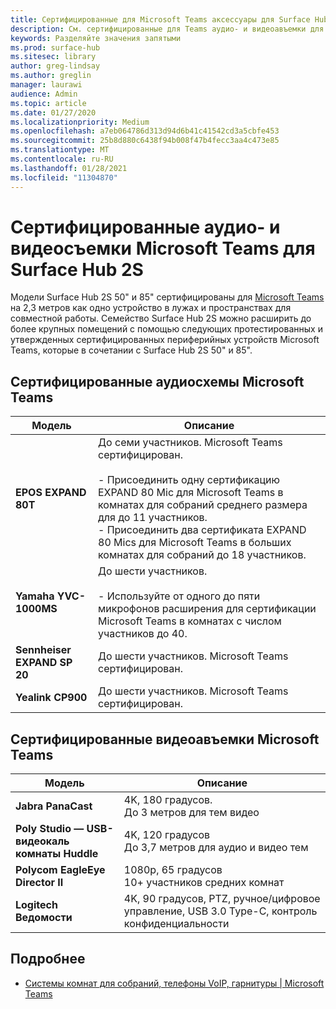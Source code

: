 ```yaml
---
title: Сертифицированные для Microsoft Teams аксессуары для Surface Hub 2S
description: См. сертифицированные для Teams аудио- и видеоавъемки для моделей Surface Hub 2S 50- и 85-дюймовых.
keywords: Разделяйте значения запятыми
ms.prod: surface-hub
ms.sitesec: library
author: greg-lindsay
ms.author: greglin
manager: laurawi
audience: Admin
ms.topic: article
ms.date: 01/27/2020
ms.localizationpriority: Medium
ms.openlocfilehash: a7eb064786d313d94d6b41c41542cd3a5cbfe453
ms.sourcegitcommit: 25b8d880c6438f94b008f47b4fecc3aa4c473e85
ms.translationtype: MT
ms.contentlocale: ru-RU
ms.lasthandoff: 01/28/2021
ms.locfileid: "11304870"
---
```

# Сертифицированные аудио- и видеосъемки Microsoft Teams для Surface Hub 2S

Модели Surface Hub 2S 50" и 85" сертифицированы для [Microsoft Teams](https://www.microsoft.com/microsoft-teams/across-devices/devices/product?deviceid=31) на 2,3 метров как одно устройство в лужах и пространствах для совместной работы. Семейство Surface Hub 2S можно расширить до более крупных помещений с помощью следующих протестированных и утвержденных сертифицированных периферийных устройств Microsoft Teams, которые в сочетании с Surface Hub 2S 50" и 85".

## Сертифицированные аудиосхемы Microsoft Teams 

| Модель                                | Описание                                                                                                                                                                                                                                                                                              |
| ------------------------------------ | -------------------------------------------------------------------------------------------------------------------------------------------------------------------------------------------------------------------------------------------------------------------------------------------------------- |
| **EPOS EXPAND 80T**<br>         | До семи участников. Microsoft Teams сертифицирован.<br><br>- Присоединить одну сертификацию EXPAND 80 Mic для Microsoft Teams в комнатах для собраний среднего размера для до 11 участников.<br>- Присоединить два сертификата EXPAND 80 Mics для Microsoft Teams в больших комнатах для собраний до 18 участников. |
| **Yamaha YVC-1000MS**<br>        | До шести участников.<br><br>- Используйте от одного до пяти микрофонов расширения для сертификации Microsoft Teams в комнатах с числом участников до 40.                                                                                                                                                               |
| **Sennheiser EXPAND SP 20**<br> | До шести участников. Microsoft Teams сертифицирован.                                                                                                                                                                                                                                                   |
| **Yealink CP900**<br>           | До шести участников. Microsoft Teams сертифицирован.                                                                                                                                                                                                                                                   |

 
## Сертифицированные видеоавъемки Microsoft Teams

| Модель                                       | Описание                                                                    |
| ------------------------------------------- | ------------------------------------------------------------------------------ |
| **Jabra PanaCast**<br>                  | 4K, 180 градусов.<br>До 3 метров для тем видео                          |
| **Poly Studio — USB-видеокаль комнаты Huddle** | 4K, 120 градусов<br>До 3,7 метров для аудио и видео тем                 |
| **Polycom EagleEye Director II**<br>    | 1080p, 65 градусов<br>10+ участников средних комнат                             |
| **Logitech Ведомости**                      | 4K, 90 градусов, PTZ, ручное/цифровое управление, USB 3.0 Type-C, контроль конфиденциальности |

## Подробнее

- [Системы комнат для собраний, телефоны VoIP, гарнитуры | Microsoft Teams](https://www.microsoft.com/microsoft-teams/across-devices/)